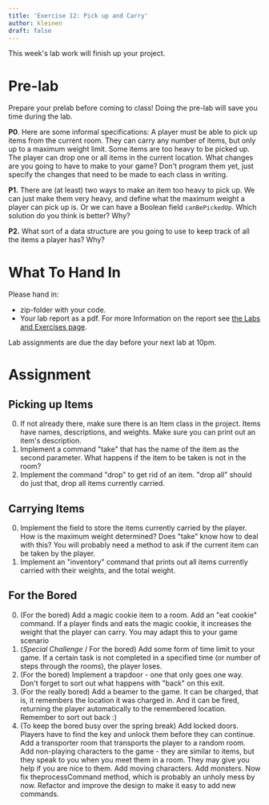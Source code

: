 ```yaml
---
title: 'Exercise 12: Pick up and Carry'
author: kleinen
draft: false
---
```


This week's lab work will finish up your project.

# Pre-lab

Prepare your prelab before coming to class! Doing the pre-lab will save you time during the lab.

**P0**. Here are some informal specifications: A player must be able to pick up items from the current room. They can carry any number of items, but only up to a maximum weight limit. Some items are too heavy to be picked up. The player can drop one or all items in the current location. What changes are you going to have to make to your game? Don't program them yet, just specify the changes that need to be made to each class in writing.

**P1.** There are (at least) two ways to make an item too heavy to pick up. We can just make them very heavy, and define what the maximum weight a player can pick up is. Or we can have a Boolean field `canBePickedUp`. Which solution do you think is better? Why?

**P2.** What sort of a data structure are you going to use to keep track of all the items a player has? Why?

# What To Hand In
Please hand in:
* zip-folder with your code.
* Your lab report as a pdf. For more Information on the report see [the Labs and Exercises page](../).

Lab assignments are due the day before your next lab at 10pm.

# Assignment

## Picking up Items
0. If not already there, make sure there is an Item class in the project. Items have names, descriptions, and weights. Make sure you can print out an item's description.
1. Implement a command "take" that has the name of the item as the second parameter. What happens if the item to be taken is not in the room?
2. Implement the command "drop" to get rid of an item. "drop all" should do just that, drop all items currently carried.

## Carrying Items
0. Implement the field to store the items currently carried by the player. How is the maximum weight determined? Does "take" know how to deal with this? You will probably need a method to ask if the current item can be taken by the player.
1. Implement an "inventory" command that prints out all items currently carried with their weights, and the total weight.

## For the Bored
0. (For the bored) Add a magic cookie item to a room. Add an "eat cookie" command. If a player finds and eats the magic cookie, it increases the weight that the player can carry. You may adapt this to your game scenario
1. (*Special Challenge* / For the bored) Add some form of time limit to your game. If a certain task is not completed in a specified time (or number of steps through the rooms), the player loses.
2. (For the bored) Implement a trapdoor - one that only goes one way. Don't forget to sort out what happens with "back" on this exit.
3. (For the really bored) Add a beamer to the game. It can be charged, that is, it remembers the location it was charged in. And it can be fired, returning the player automatically to the remembered location. Remember to sort out back :)
4. (To keep the bored busy over the spring break) Add locked doors. Players have to find the key and unlock them before they can continue. Add a transporter room that transports the player to a random room. Add non-playing characters to the game - they are similar to items, but they speak to you when you meet them in a room. They may give you help if you are nice to them. Add moving characters. Add monsters. Now fix theprocessCommand method, which is probably an unholy mess by now. Refactor and improve the design to make it easy to add new commands.
